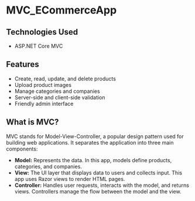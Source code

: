 # MVC_ECommerceApp

## Technologies Used
  - ASP.NET Core MVC

## Features
- Create, read, update, and delete products
- Upload product images
- Manage categories and companies
- Server-side and client-side validation
- Friendly admin interface


## What is MVC?

MVC stands for Model-View-Controller, a popular design pattern used for building web applications. It separates the application into three main components:

- **Model:** Represents the data. In this app, models define products, categories, and companies.
- **View:** The UI layer that displays data to users and collects input. This app uses Razor views to render HTML pages.
- **Controller:** Handles user requests, interacts with the model, and returns views. Controllers manage the flow between the model and the view.
